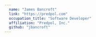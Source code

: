 ```yaml
---
  name: "James Bancroft"
  link: "https://predpol.com"
  occupation_title: "Software Developer"
  affiliation: "Predpol, Inc."
  github: "jbancroft"
---
```

